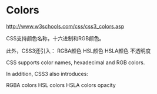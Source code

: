 # Colors  

http://www.w3schools.com/css/css3_colors.asp  



CSS支持颜色名称，十六进制和RGB颜色。 

此外，CSS3还引入： RGBA颜色 HSL颜色 HSLA颜色 不透明度



CSS supports color names, hexadecimal and RGB colors.

In addition, CSS3 also introduces:

RGBA colors
HSL colors
HSLA colors
opacity




